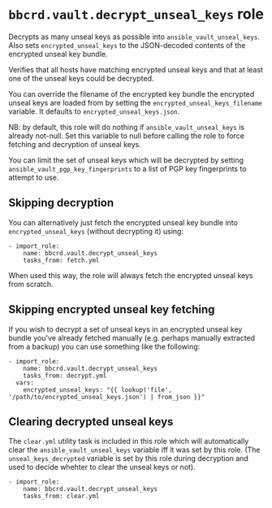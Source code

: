 `bbcrd.vault.decrypt_unseal_keys` role
======================================

Decrypts as many unseal keys as possible into `ansible_vault_unseal_keys`. Also
sets `encrypted_unseal_keys` to the JSON-decoded contents of the encrypted
unseal key bundle.

Verifies that all hosts have matching encrypted unseal keys and that at least
one of the unseal keys could be decrypted.

You can override the filename of the encrypted key bundle the encrypted unseal
keys are loaded from by setting the `encrypted_unseal_keys_filename` variable.
It defaults to `encrypted_unseal_keys.json`.

NB: by default, this role will do nothing if `ansible_vault_unseal_keys` is
already not-null. Set this variable to null before calling the role to force
fetching and decryption of unseal keys.

You can limit the set of unseal keys which will be decrypted by setting
`ansible_vault_pgp_key_fingerprints` to a list of PGP key fingerprints to
attempt to use.


Skipping decryption
-------------------

You can alternatively just fetch the encrypted unseal key bundle into
`encrypted_unseal_keys` (without decrypting it) using:

    - import_role:
        name: bbcrd.vault.decrypt_unseal_keys
        tasks_from: fetch.yml

When used this way, the role will always fetch the encrypted unseal keys from
scratch.


Skipping encrypted unseal key fetching
--------------------------------------

If you wish to decrypt a set of unseal keys in an encrypted unseal key bundle
you've already fetched manually (e.g. perhaps manually extracted from a backup)
you can use something like the following:

    - import_role:
        name: bbcrd.vault.decrypt_unseal_keys
        tasks_from: decrypt.yml
      vars:
        encrypted_unseal_keys: "{{ lookup('file', '/path/to/encrypted_unseal_keys.json') | from_json }}"


Clearing decrypted unseal keys
------------------------------

The `clear.yml` utility task is included in this role which will automatically
clear the `ansible_vault_unseal_keys` variable iff it was set by this role.
(The `unseal_keys_decrypted` variable is set by this role during decryption and
used to decide whehter to clear the unseal keys or not).

    - import_role:
        name: bbcrd.vault.decrypt_unseal_keys
        tasks_from: clear.yml
